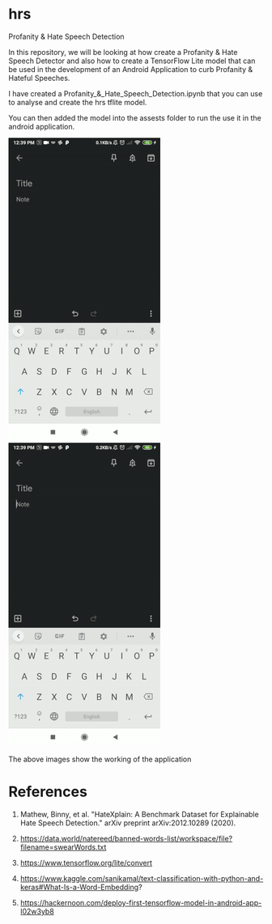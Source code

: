 # hrs
Profanity &amp; Hate Speech Detection


In this repository, we will be looking at how create a Profanity & Hate Speech Detector and also how to create a TensorFlow Lite model that can be used in the development of an Android Application to curb Profanity & Hateful Speeches.

I have created a Profanity_&_Hate_Speech_Detection.ipynb that you can use to analyse and create the hrs tflite model.

You can then added the model into the assests folder to run the use it in the android application.

![alt text](https://github.com/ygsriram/hrs/blob/main/project_images/ezgif.com-gif-maker.gif)
![alt text](https://github.com/ygsriram/hrs/blob/main/project_images/ezgif.com-gif-maker%20(1).gif)


The above images show the working of the application


# References


1.   Mathew, Binny, et al. "HateXplain: A Benchmark Dataset for Explainable Hate Speech Detection." arXiv preprint arXiv:2012.10289 (2020).

2.   https://data.world/natereed/banned-words-list/workspace/file?filename=swearWords.txt

3.   https://www.tensorflow.org/lite/convert

4.   https://www.kaggle.com/sanikamal/text-classification-with-python-and-keras#What-Is-a-Word-Embedding?

5.   https://hackernoon.com/deploy-first-tensorflow-model-in-android-app-l02w3yb8
